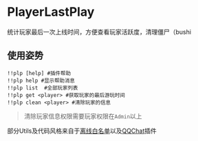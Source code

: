 # PlayerLastPlay
统计玩家最后一次上线时间，方便查看玩家活跃度，清理僵尸（bushi

## 使用姿势

```
!!plp [help] #插件帮助
!!plp help #显示帮助消息
!!plp list  #全部玩家列表
!!plp get <player> #获取玩家的最后游玩时间
!!plp clean <player> #清除玩家的信息
```
>清除玩家信息权限需要玩家权限在`Admin`以上

部分Utils及代码风格来自于[离线白名单](https://github.com/EMUnion/AdvancedWhitelistR)以及[QQChat](https://github.com/Aimerny/MCDReforgedPlugins/tree/master/qq_chat)插件
